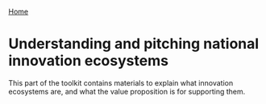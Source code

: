 [Home](../)
# Understanding and pitching national innovation ecosystems 

This part of the toolkit contains materials to explain what innovation ecosystems are, and what the value proposition is for supporting them.  

